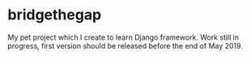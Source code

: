 # bridgethegap

My pet project which I create to learn Django framework.
Work still in progress, first version should be released before the end of May 2019.
